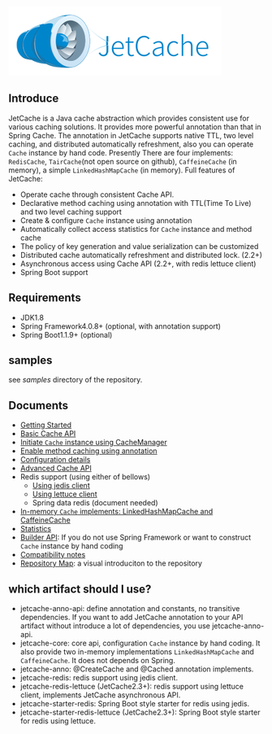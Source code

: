 
![JetCache logo](../images/logo_jetcache.png)

## Introduce
JetCache is a Java cache abstraction which provides consistent use for various caching solutions. 
It provides more powerful annotation than that in Spring Cache. The annotation in JetCache supports native TTL, 
two level caching, and distributed automatically refreshment, also you can operate ```Cache``` instance by hand code. 
Presently There are four implements: ```RedisCache```, ```TairCache```(not open source on github), ```CaffeineCache``` (in memory), a simple ```LinkedHashMapCache``` (in memory).
Full features of JetCache:
* Operate cache through consistent Cache API. 
* Declarative method caching using annotation with TTL(Time To Live) and two level caching support
* Create & configure ```Cache``` instance using annotation
* Automatically collect access statistics for ```Cache``` instance and method cache
* The policy of key generation and value serialization can be customized
* Distributed cache automatically refreshment and distributed lock. (2.2+)
* Asynchronous access using Cache API (2.2+, with redis lettuce client)
* Spring Boot support

## Requirements
* JDK1.8
* Spring Framework4.0.8+ (optional, with annotation support)
* Spring Boot1.1.9+ (optional)

## samples
see *samples* directory of the repository.

## Documents
* [Getting Started](GettingStarted.md)
* [Basic Cache API](CacheAPI.md)
* [Initiate ```Cache``` instance using CacheManager](CreateCache.md)
* [Enable method caching using annotation](MethodCache.md)
* [Configuration details](Config.md)
* [Advanced Cache API](AdvancedCacheAPI.md)
* Redis support (using either of bellows)
  * [Using jedis client](RedisWithJedis.md)
  * [Using lettuce client](RedisWithLettuce.md)
  * Spring data redis (document needed)
* [In-memory ```Cache``` implements: LinkedHashMapCache and CaffeineCache](Embedded.md)
* [Statistics](Stat.md)
* [Builder API](Builder.md): If you do not use Spring Framework or want to construct ```Cache``` instance by hand coding
* [Compatibility notes](Compatibility.md)
* [Repository Map](https://sourcespy.com/github/alibabajetcache/): a visual introduciton to the repository

## which artifact should I use?
* jetcache-anno-api: define annotation and constants, no transitive dependencies. If you want to add JetCache annotation to your API artifact without introduce a lot of dependencies, you use jetcache-anno-api. 
* jetcache-core: core api, configuration ```Cache``` instance by hand coding. It also provide two in-memory implementations ```LinkedHashMapCache``` and ```CaffeineCache```. It does not depends on Spring.
* jetcache-anno: @CreateCache and @Cached annotation implements.
* jetcache-redis: redis support using jedis client.
* jetcache-redis-lettuce (JetCache2.3+): redis support using lettuce client, implements JetCache asynchronous API.
* jetcache-starter-redis: Spring Boot style starter for redis using jedis.
* jetcache-starter-redis-lettuce (JetCache2.3+): Spring Boot style starter for redis using lettuce.

